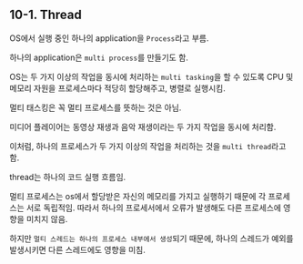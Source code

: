 ## 10-1. Thread

OS에서 실행 중인 하나의 application을 `Process`라고 부름.

하나의 application은 `multi process`를 만들기도 함.

OS는 두 가지 이상의 작업을 동시에 처리하는 `multi tasking`을 할 수 있도록 CPU 및 메모리 자원을 프로세스마다 적당히 할당해주고, 병렬로 실행시킴.

멀티 태스킹은 꼭 멀티 프로세스를 뜻하는 것은 아님.

미디어 플레이어는 동영상 재생과 음악 재생이라는 두 가지 작업을 동시에 처리함.

이처럼, 하나의 프로세스가 두 가지 이상의 작업을 처리하는 것을 `multi thread`라고 함. 

thread는 하나의 코드 실행 흐름임.

멀티 프로세스는 os에서 할당받은 자신의 메모리를 가지고 실행하기 때문에 각 프로세스는 서로 독립적임. 따라서 하나의 프로세서에서 오류가 발생해도 다른 프로세스에 영향을 미치지 않음.

하지만 `멀티 스레드는 하나의 프로세스 내부에서 생성`되기 때문에, 하나의 스레드가 예외를 발생시키면 다른 스레드에도 영향을 미침.